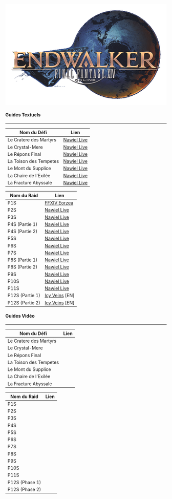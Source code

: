 ![EW Logo](img/Endwalker_Logo.png)

#### Guides Textuels

---

| Nom du Défi            | Lien                                                         |
| ---------------------- | ------------------------------------------------------------ |
| Le Cratere des Martyrs | [Nawiel Live](https://nawiel.live/le-cratere-des-martyrs-zordiarche-extreme/) |
| Le Crystal-Mere        | [Nawiel Live](https://nawiel.live/le-cristal-mere-hydaelyn-extreme/) |
| Le Répons Final        | [Nawiel Live](https://nawiel.live/le-repons-final-chantre-de-laneantissement-extreme/) |
| La Toison des Tempetes | [Nawiel Live](https://nawiel.live/la-toison-des-tempetes-barbariccia-extreme/) |
| Le Mont du Supplice    | [Nawiel Live](https://nawiel.live/defi-extreme-6-3-quick-guide-extreme/) |
| La Chaire de l'Exilée  | [Nawiel Live](https://nawiel.live/la-chaire-de-lexilee-golbez-quick-guide-extreme/) |
| La Fracture Abyssale   | [Nawiel Live](https://nawiel.live/la-fracture-abyssale-zeromus-extreme/) |

| Nom du Raid    | Lien                                                         |
| -------------- | ------------------------------------------------------------ |
| P1S            | [FFXIV Eorzea](https://www.ffxiv-eorzea.com/guides-instances/raid-hl/raid-pandaemonium-parvis-sadique-p1s/2024/06/10/) |
| P2S            | [Nawiel Live](https://nawiel.live/limbes-du-pandaemonium-cloaque-sadique/) |
| P3S            | [Nawiel Live](https://nawiel.live/limbes-du-pandaemonium-fournaise-sadique/) |
| P4S (Partie 1)            | [Nawiel Live](https://nawiel.live/limbes-du-pandaemonium-abime-sadique-partie-1/) |
| P4S (Partie 2)            | [Nawiel Live](https://nawiel.live/limbes-du-pandaemonium-abime-sadique-partie-2/) |
| P5S            | [Nawiel Live](https://nawiel.live/purgatoire-du-pandaemonium-cages-sadique/) |
| P6S            | [Nawiel Live](https://nawiel.live/purgatoire-du-pandaemonium-croisements-sadique/) |
| P7S            | [Nawiel Live](https://nawiel.live/purgatoire-du-pandaemonium-racines-sadique/) |
| P8S (Partie 1)           | [Nawiel Live](https://nawiel.live/purgatoire-du-pandaemonium-heredite-sadique-partie-1/) |
| P8S (Partie 2)            | [Nawiel Live](https://nawiel.live/purgatoire-du-pandaemonium-heredite-sadique-partie-2/) |
| P9S            | [Nawiel Live](https://nawiel.live/paradis-du-pandaemonium-metempsycose-sadique/) |
| P10S           | [Nawiel Live](https://nawiel.live/paradis-du-pandaemonium-monochrome-sadique/) |
| P11S           | [Nawiel Live](https://nawiel.live/le-paradis-du-pandaemonium-tribunal-sadique/) |
| P12S (Partie 1) | [Icy Veins](https://www.icy-veins.com/ffxiv/the-twelfth-circle-savage-part-one-raid-guide) [EN] |
| P12S (Partie 2) | [Icy Veins](https://www.icy-veins.com/ffxiv/the-twelfth-circle-savage-part-two-raid-guide) [EN] |



#### Guides Vidéo

---

| Nom du Défi            | Lien |
| ---------------------- | ---- |
| Le Cratere des Martyrs |      |
| Le Crystal-Mere        |      |
| Le Répons Final        |      |
| La Toison des Tempetes |      |
| Le Mont du Supplice    |      |
| La Chaire de l'Exilée  |      |
| La Fracture Abyssale   |      |

| Nom du Raid    | Lien |
| -------------- | ---- |
| P1S            |      |
| P2S            |      |
| P3S            |      |
| P4S            |      |
| P5S            |      |
| P6S            |      |
| P7S            |      |
| P8S            |      |
| P9S            |      |
| P10S           |      |
| P11S           |      |
| P12S (Phase 1) |      |
| P12S (Phase 2) |      |